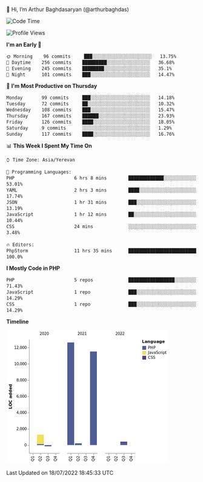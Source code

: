 👋 Hi, I’m Arthur Baghdasaryan (@arthurbaghdas)


<!--START_SECTION:waka-->
![Code Time](http://img.shields.io/badge/Code%20Time-0%20secs-blue)

![Profile Views](http://img.shields.io/badge/Profile%20Views-0-blue)

**I'm an Early 🐤** 

```text
🌞 Morning    96 commits     ███░░░░░░░░░░░░░░░░░░░░░░   13.75% 
🌆 Daytime    256 commits    █████████░░░░░░░░░░░░░░░░   36.68% 
🌃 Evening    245 commits    ████████░░░░░░░░░░░░░░░░░   35.1% 
🌙 Night      101 commits    ███░░░░░░░░░░░░░░░░░░░░░░   14.47%

```
📅 **I'm Most Productive on Thursday** 

```text
Monday       99 commits     ███░░░░░░░░░░░░░░░░░░░░░░   14.18% 
Tuesday      72 commits     ██░░░░░░░░░░░░░░░░░░░░░░░   10.32% 
Wednesday    108 commits    ███░░░░░░░░░░░░░░░░░░░░░░   15.47% 
Thursday     167 commits    ██████░░░░░░░░░░░░░░░░░░░   23.93% 
Friday       126 commits    ████░░░░░░░░░░░░░░░░░░░░░   18.05% 
Saturday     9 commits      ░░░░░░░░░░░░░░░░░░░░░░░░░   1.29% 
Sunday       117 commits    ████░░░░░░░░░░░░░░░░░░░░░   16.76%

```


📊 **This Week I Spent My Time On** 

```text
⌚︎ Time Zone: Asia/Yerevan

💬 Programming Languages: 
PHP                      6 hrs 8 mins        █████████████░░░░░░░░░░░░   53.01% 
YAML                     2 hrs 3 mins        ████░░░░░░░░░░░░░░░░░░░░░   17.74% 
JSON                     1 hr 31 mins        ███░░░░░░░░░░░░░░░░░░░░░░   13.19% 
JavaScript               1 hr 12 mins        ██░░░░░░░░░░░░░░░░░░░░░░░   10.44% 
CSS                      24 mins             ░░░░░░░░░░░░░░░░░░░░░░░░░   3.48%

🔥 Editors: 
PhpStorm                 11 hrs 35 mins      █████████████████████████   100.0%

```

**I Mostly Code in PHP** 

```text
PHP                      5 repos             █████████████████░░░░░░░░   71.43% 
JavaScript               1 repo              ███░░░░░░░░░░░░░░░░░░░░░░   14.29% 
CSS                      1 repo              ███░░░░░░░░░░░░░░░░░░░░░░   14.29%

```


**Timeline**

![Chart not found](https://raw.githubusercontent.com/arthurbaghdas/arthurbaghdas/main/charts/bar_graph.png) 


 Last Updated on 18/07/2022 18:45:33 UTC
<!--END_SECTION:waka-->
